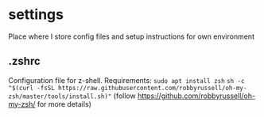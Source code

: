 # settings
Place where I store config files and setup instructions for own environment

## .zshrc
Configuration file for z-shell.
Requirements:
`sudo apt install zsh`
`sh -c "$(curl -fsSL https://raw.githubusercontent.com/robbyrussell/oh-my-zsh/master/tools/install.sh)"` (follow https://github.com/robbyrussell/oh-my-zsh/ for more details)
